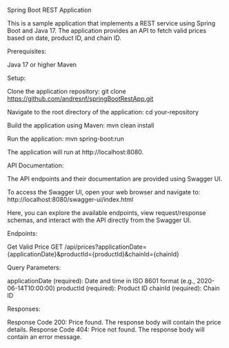Spring Boot REST Application

This is a sample application that implements a REST service using Spring Boot and Java 17. The application provides an API to fetch valid prices based on date, product ID, and chain ID.

Prerequisites:

Java 17 or higher
Maven

Setup:

Clone the application repository:
git clone https://github.com/andresnf/springBootRestApp.git

Navigate to the root directory of the application:
cd your-repository

Build the application using Maven:
mvn clean install

Run the application:
mvn spring-boot:run

The application will run at http://localhost:8080.

API Documentation:

The API endpoints and their documentation are provided using Swagger UI.

To access the Swagger UI, open your web browser and navigate to:
http://localhost:8080/swagger-ui/index.html

Here, you can explore the available endpoints, view request/response schemas, and interact with the API directly from the Swagger UI.

Endpoints:

Get Valid Price
GET /api/prices?applicationDate={applicationDate}&productId={productId}&chainId={chainId}

Query Parameters:

applicationDate (required): Date and time in ISO 8601 format (e.g., 2020-06-14T10:00:00)
productId (required): Product ID
chainId (required): Chain ID

Responses:

Response Code 200: Price found. The response body will contain the price details.
Response Code 404: Price not found. The response body will contain an error message.

